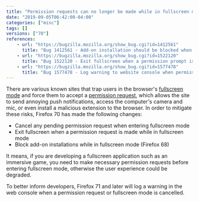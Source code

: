 ```yaml
---
title: "Permission requests can no longer be made while in fullscreen mode"
date: "2019-09-05T06:42:00-04:00"
categories: ["misc"]
tags: []
versions: ["70"]
references:
    - url: "https://bugzilla.mozilla.org/show_bug.cgi?id=1412561"
      title: "Bug 1412561 - Add-on installation should be blocked when in full-screen mode"
    - url: "https://bugzilla.mozilla.org/show_bug.cgi?id=1522120"
      title: "Bug 1522120 - Exit fullscreen when a permission prompt is shown to the user"
    - url: "https://bugzilla.mozilla.org/show_bug.cgi?id=1577478"
      title: "Bug 1577478 - Log warning to website console when permission prompt / full-screen is cancelled"
---
```

There are various known sites that trap users in the browser's [fullscreen mode](https://developer.mozilla.org/docs/Web/API/Fullscreen_API) and force them to accept a [permission request](https://developer.mozilla.org/docs/Web/API/Permissions_API), which allows the site to send annoying push notifications, access the computer's camera and mic, or even install a malicious extension to the browser. In order to mitigate these risks, Firefox 70 has made the following changes:

* Cancel any pending permission request when entering fullscreen mode
* Exit fullscreen when a permission request is made while in fullscreen mode
* Block add-on installations while in fullscreen mode (Firefox 68)

It means, if you are developing a fullscreen application such as an immersive game, you need to make necessary permission requests before entering fullscreen mode, otherwise the user experience could be degraded.

To better inform developers, Firefox 71 and later will log a warning in the web console when a permission request or fullscreen mode is cancelled.
